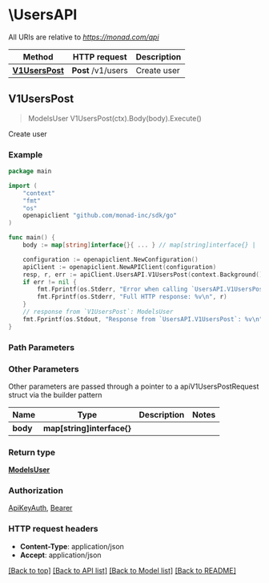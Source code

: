 # \UsersAPI

All URIs are relative to *https://monad.com/api*

Method | HTTP request | Description
------------- | ------------- | -------------
[**V1UsersPost**](UsersAPI.md#V1UsersPost) | **Post** /v1/users | Create user



## V1UsersPost

> ModelsUser V1UsersPost(ctx).Body(body).Execute()

Create user



### Example

```go
package main

import (
	"context"
	"fmt"
	"os"
	openapiclient "github.com/monad-inc/sdk/go"
)

func main() {
	body := map[string]interface{}{ ... } // map[string]interface{} |  (optional)

	configuration := openapiclient.NewConfiguration()
	apiClient := openapiclient.NewAPIClient(configuration)
	resp, r, err := apiClient.UsersAPI.V1UsersPost(context.Background()).Body(body).Execute()
	if err != nil {
		fmt.Fprintf(os.Stderr, "Error when calling `UsersAPI.V1UsersPost``: %v\n", err)
		fmt.Fprintf(os.Stderr, "Full HTTP response: %v\n", r)
	}
	// response from `V1UsersPost`: ModelsUser
	fmt.Fprintf(os.Stdout, "Response from `UsersAPI.V1UsersPost`: %v\n", resp)
}
```

### Path Parameters



### Other Parameters

Other parameters are passed through a pointer to a apiV1UsersPostRequest struct via the builder pattern


Name | Type | Description  | Notes
------------- | ------------- | ------------- | -------------
 **body** | **map[string]interface{}** |  | 

### Return type

[**ModelsUser**](ModelsUser.md)

### Authorization

[ApiKeyAuth](../README.md#ApiKeyAuth), [Bearer](../README.md#Bearer)

### HTTP request headers

- **Content-Type**: application/json
- **Accept**: application/json

[[Back to top]](#) [[Back to API list]](../README.md#documentation-for-api-endpoints)
[[Back to Model list]](../README.md#documentation-for-models)
[[Back to README]](../README.md)

